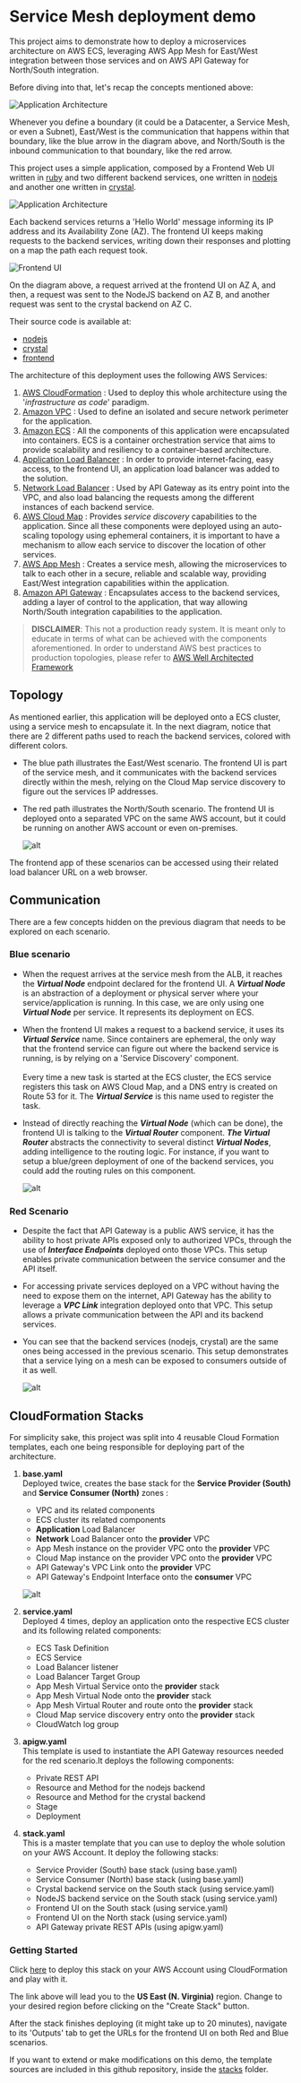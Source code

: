 # Service Mesh deployment demo

This project aims to demonstrate how to deploy a microservices architecture on AWS ECS, leveraging AWS App Mesh for East/West integration between those services and on AWS API Gateway for North/South integration. 

Before diving into that, let's recap the concepts mentioned above:  

![Application Architecture](./static/north-south-east-west.png) 

Whenever you define a boundary (it could be a Datacenter, a Service Mesh, or even a Subnet), East/West is the communication that happens within that boundary, like the blue arrow in the diagram above, and North/South is the inbound communication to that boundary, like the red arrow. 

This project uses a simple application, composed by a Frontend Web UI written in [ruby](https://www.ruby-lang.org/en/) and two different backend services, one written in [nodejs](https://nodejs.org/en/) and another one written in [crystal](https://crystal-lang.org). 

![Application Architecture](./static/application-architecture.png) 

Each backend services returns a 'Hello World' message informing its IP address and its Availability Zone (AZ). The frontend UI keeps making requests to the backend services, writing down their responses and plotting on a map the path each request took.

![Frontend UI](./static/a-b-c.svg) 

On the diagram above, a request arrived at the frontend UI on AZ A, and then, a request was sent to the NodeJS backend on AZ B, and another request was sent to the crystal backend on AZ C.


Their source code is available at: 
- [nodejs](https://github.com/brentley/ecsdemo-nodejs)
- [crystal](https://github.com/brentley/ecsdemo-crystal)
- [frontend](https://github.com/brentley/ecsdemo-frontend)


The architecture of this deployment uses the following AWS Services:

1. [AWS CloudFormation](https://docs.aws.amazon.com/AWSCloudFormation/latest/UserGuide/GettingStarted.html) : Used to deploy this whole architecture using the '*infrastructure as code*' paradigm.
1. [Amazon VPC](https://docs.aws.amazon.com/vpc/latest/userguide/vpc-getting-started.html) : Used to define an isolated and secure network perimeter for the application. 
1. [Amazon ECS](https://docs.aws.amazon.com/AmazonECS/latest/developerguide/getting-started-ecs-ec2.html) : All the components of this application were encapsulated into containers. ECS is a container orchestration service that aims to provide scalability and resiliency to a container-based architecture. 
1. [Application Load Balancer](https://docs.aws.amazon.com/elasticloadbalancing/latest/application/application-load-balancer-getting-started.html) : In order to provide internet-facing, easy access, to the frontend UI, an application load balancer was added to the solution.
1. [Network Load Balancer](https://docs.aws.amazon.com/elasticloadbalancing/latest/network/network-load-balancer-getting-started.html) : Used by API Gateway as its entry point into the VPC, and also load balancing the requests among the different instances of each backend service. 
1. [AWS Cloud Map](https://docs.aws.amazon.com/cloud-map/latest/dg/setting-up-cloud-map.html) : Provides *service discovery* capabilities to the application. Since all these components were deployed using an auto-scaling topology using ephemeral containers, it is important to have a mechanism to allow each service to discover the location of other services. 
1. [AWS App Mesh](https://docs.aws.amazon.com/app-mesh/latest/userguide/appmesh-getting-started.html) : Creates a service mesh, allowing the microservices to talk to each other in a secure, reliable and scalable way, providing East/West integration capabilities within the application.
1. [Amazon API Gateway](https://docs.aws.amazon.com/apigateway/latest/developerguide/getting-started.html) : Encapsulates access to the backend services, adding a layer of control to the application, that way allowing North/South integration capabilities to the application.

> **DISCLAIMER**: This not a production ready system. It is meant only to educate in terms of what can be achieved with the components aforementioned. In order to understand AWS best practices to production topologies, please refer to [AWS Well Architected Framework](https://aws.amazon.com/architecture/well-architected/)


## Topology

As mentioned earlier, this application will be deployed onto a ECS cluster, using a service mesh to encapsulate it. In the next diagram, notice that there are 2 different paths used to reach the backend services, colored with different colors.

-	The blue path illustrates the East/West scenario. The frontend UI is part of the service mesh, and it communicates with the backend services directly within the mesh, relying on the Cloud Map service discovery to figure out the services IP addresses. 

-	The red path illustrates the North/South scenario. The frontend UI is deployed onto a separated VPC on the same AWS account, but it could be running on another AWS account or even on-premises. 

	![alt](./static/architecture.png)


The frontend app of these scenarios can be accessed using their related load balancer URL on a web browser.

## Communication

There are a few concepts hidden on the previous diagram that needs to be explored on each scenario.


### Blue scenario

- When the request arrives at the service mesh from the ALB, it reaches the ***Virtual Node*** endpoint declared for the frontend UI. A ***Virtual Node*** is an abstraction of a deployment or physical server where your service/application is running. In this case, we are only using one ***Virtual Node*** per service. It represents its deployment on ECS.  

- When the frontend UI makes a request to a backend service, it uses its ***Virtual Service*** name. Since containers are ephemeral, the only way that the frontend service can figure out where the backend service is running, is by relying on a 'Service Discovery' component.    
&nbsp;  
Every time a new task is started at the ECS cluster, the ECS service registers this task on AWS Cloud Map, and a DNS entry is created on Route 53 for it. The ***Virtual Service*** is this name used to register the task.

- Instead of directly reaching the ***Virtual Node*** (which can be done), the frontend UI is talking to the ***Virtual Router*** component. ***The Virtual Router*** abstracts the connectivity to several distinct ***Virtual Nodes***, adding intelligence to the routing logic. For instance, if you want to setup a blue/green deployment of one of the backend services, you could add the routing rules on this component.  

	![alt](./static/dataflow-mesh.png)


### Red Scenario

- Despite the fact that API Gateway is a public AWS service, it has the ability to host private APIs exposed only to authorized VPCs, through the use of ***Interface Endpoints*** deployed onto those VPCs. This setup enables private communication between the service consumer and the API itself.

- For accessing private services deployed on a VPC without having the need to expose them on the internet, API Gateway has the ability to leverage a ***VPC Link*** integration deployed onto that VPC. This setup allows a private communication between the API and its backend services. 

- You can see that the backend services (nodejs, crystal) are the same ones being accessed in the previous scenario. This setup demonstrates that a service lying on a mesh can be exposed to consumers outside of it as well.  

	![alt](./static/dataflow-apigw.png) 



## CloudFormation Stacks

For simplicity sake, this project was split into 4 reusable Cloud Formation templates, each one being responsible for deploying part of the architecture.

1. **base.yaml**
&nbsp;  
Deployed twice, creates the base stack for the **Service Provider (South)** and **Service Consumer (North)** zones :
	-	VPC and its related components
	-	ECS cluster its related components
	-	**Application** Load Balancer
	- **Network** Load Balancer onto the **provider** VPC
	-	App Mesh instance on the provider VPC onto the **provider** VPC
	- Cloud Map instance on the provider VPC onto the **provider** VPC
	- API Gateway's VPC Link onto the **provider** VPC
	- API Gateway's Endpoint Interface onto the **consumer** VPC  

	![alt](./static/stack.png)  

2. **service.yaml**
&nbsp;  
Deployed 4 times, deploy an application onto the respective ECS cluster and its following related components:
	- ECS Task Definition 
	-	ECS Service
	-	Load Balancer listener 
	-	Load Balancer Target Group
	-	App Mesh Virtual Service onto the **provider** stack
	-	App Mesh Virtual Node onto the **provider** stack
	-	App Mesh Virtual Router and route onto the **provider** stack
	-	Cloud Map service discovery entry onto the **provider** stack
	-	CloudWatch log group

3.	**apigw.yaml**
&nbsp;  
This template is used to instantiate the API Gateway resources needed for the red scenario.It deploys the following  components:
	- Private REST API 
	-	Resource and Method for the nodejs backend
	-	Resource and Method for the crystal backend
	-	Stage
	- Deployment  

3.	**stack.yaml**
&nbsp;  
This is a master template that you can use to deploy the whole solution on your AWS Account. It deploy the following stacks:
	- Service Provider (South) base stack (using base.yaml)
	- Service Consumer (North) base stack (using base.yaml)
	- Crystal backend service on the South stack (using service.yaml)
	- NodeJS backend service on the South stack (using service.yaml)
	- Frontend UI on the South stack (using service.yaml)
	- Frontend UI on the North stack (using service.yaml)
	- API Gateway private REST APIs (using apigw.yaml)

### Getting Started

Click [here](https://console.aws.amazon.com/cloudformation/home?region=us-east-1#/stacks/quickcreate?templateURL=https://servicemesh-demo-templates.s3-sa-east-1.amazonaws.com/stack.yaml&stackName=servicemesh-demo) to deploy this stack on your AWS Account using CloudFormation and play with it.  

The link above will lead you to the **US East (N. Virginia)** region. Change to your desired region before clicking on the "Create Stack" button. 

After the stack finishes deploying (it might take up to 20 minutes), navigate to its 'Outputs' tab to get the URLs for the frontend UI on both Red and Blue scenarios.  

If you want to extend or make modifications on this demo, the template sources are included in this github repository, inside the [stacks](./stacks) folder.